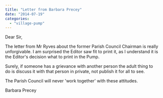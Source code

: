```yaml
---
title: "Letter from Barbara Precey"
date: "2014-07-19"
categories: 
  - "village-pump"
---
```


Dear Sir,

The letter from Mr Ryves about the former Parish Council Chairman is really unforgivable. I am surprised the Editor saw fit to print it, as I understand it is the Editor's decision what to print in the Pump.

Surely, if someone has a grievance with another person the adult thing to do is discuss it with that person in private, not publish it for all to see.

The Parish Council will never 'work together' with these attitudes.

Barbara Precey
